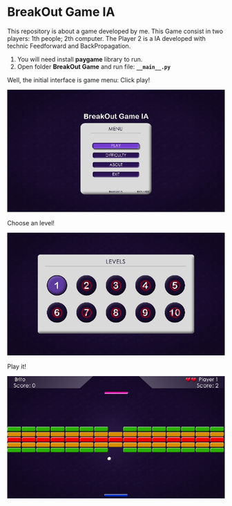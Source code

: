 # BreakOut Game IA
This repository is about a game developed by me. This Game consist in two players: 1th people; 2th computer. The Player 2 is a IA developed with technic Feedforward and BackPropagation.

1) You will need install <b>paygame</b> library to run.
2) Open folder <b>BreakOut Game</b> and run file: <b> ````__main__.py ```` </b>

Well, the initial interface is game menu:
Click play!

<img src="https://github.com/CleitonBrito/BreakOut_Game_IA/blob/master/screenshot01.jpg">

Choose an level!

<img src="https://github.com/CleitonBrito/BreakOut_Game_IA/blob/master/screenshot02.jpg">

Play it!

<img src="https://github.com/CleitonBrito/BreakOut_Game_IA/blob/master/screenshot03.jpg">